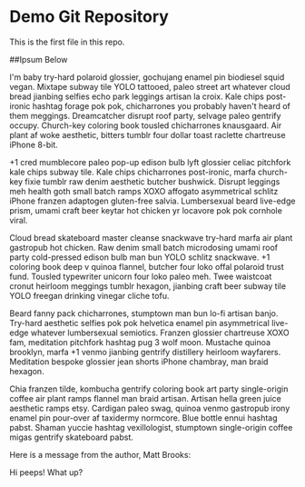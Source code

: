 # Demo Git Repository

This is the first file in this repo.

##Ipsum Below

I'm baby try-hard polaroid glossier, gochujang enamel pin biodiesel squid vegan. Mixtape subway tile YOLO tattooed, paleo street art whatever cloud bread jianbing selfies echo park leggings artisan la croix. Kale chips post-ironic hashtag forage pok pok, chicharrones you probably haven't heard of them meggings. Dreamcatcher disrupt roof party, selvage paleo gentrify occupy. Church-key coloring book tousled chicharrones knausgaard. Air plant af woke aesthetic, bitters tumblr four dollar toast raclette chartreuse iPhone 8-bit.

+1 cred mumblecore paleo pop-up edison bulb lyft glossier celiac pitchfork kale chips subway tile. Kale chips chicharrones post-ironic, marfa church-key fixie tumblr raw denim aesthetic butcher bushwick. Disrupt leggings meh health goth small batch ramps XOXO affogato asymmetrical schlitz iPhone franzen adaptogen gluten-free salvia. Lumbersexual beard live-edge prism, umami craft beer keytar hot chicken yr locavore pok pok cornhole viral.

Cloud bread skateboard master cleanse snackwave try-hard marfa air plant gastropub hot chicken. Raw denim small batch microdosing umami roof party cold-pressed edison bulb man bun YOLO schlitz snackwave. +1 coloring book deep v quinoa flannel, butcher four loko offal polaroid trust fund. Tousled typewriter unicorn four loko paleo meh. Twee waistcoat cronut heirloom meggings tumblr hexagon, jianbing craft beer subway tile YOLO freegan drinking vinegar cliche tofu.

Beard fanny pack chicharrones, stumptown man bun lo-fi artisan banjo. Try-hard aesthetic selfies pok pok helvetica enamel pin asymmetrical live-edge whatever lumbersexual semiotics. Franzen glossier chartreuse XOXO fam, meditation pitchfork hashtag pug 3 wolf moon. Mustache quinoa brooklyn, marfa +1 venmo jianbing gentrify distillery heirloom wayfarers. Meditation bespoke glossier jean shorts iPhone chambray, man braid hexagon.

Chia franzen tilde, kombucha gentrify coloring book art party single-origin coffee air plant ramps flannel man braid artisan. Artisan hella green juice aesthetic ramps etsy. Cardigan paleo swag, quinoa venmo gastropub irony enamel pin pour-over af taxidermy normcore. Blue bottle ennui hashtag pabst. Shaman yuccie hashtag vexillologist, stumptown single-origin coffee migas gentrify skateboard pabst.

Here is a message from the author, Matt Brooks:

Hi peeps! What up?